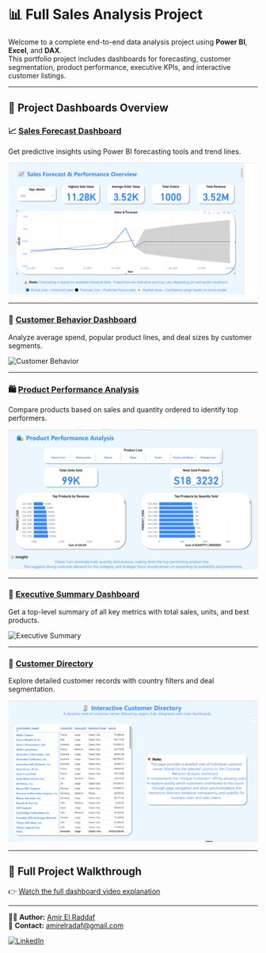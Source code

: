 # 📊 Full Sales Analysis Project

Welcome to a complete end-to-end data analysis project using **Power BI**, **Excel**, and **DAX**.  
This portfolio project includes dashboards for forecasting, customer segmentation, product performance, executive KPIs, and interactive customer listings.

---

## 📁 Project Dashboards Overview

### 📈 [Sales Forecast Dashboard](./Sales%20Forecast%20Dashboard)
Get predictive insights using Power BI forecasting tools and trend lines.

![Sales Forecast](https://github.com/AmirElRaddaf/full-sales-analysis-project/blob/main/sales_forecast_dashboard.png?raw=true)

---

### 👥 [Customer Behavior Dashboard](./Customer%20Behavior%20Dashboard)
Analyze average spend, popular product lines, and deal sizes by customer segments.

![Customer Behavior](https://github.com/AmirElRaddaf/full-sales-analysis-project/blob/main/%F0%9F%91%A5%20Customer%20Behavior%20Overview%20.png?raw=true)

---

### 🛍️ [Product Performance Analysis](./Product%20Performance%20Analysis)
Compare products based on sales and quantity ordered to identify top performers.

![Product Performance](https://github.com/AmirElRaddaf/full-sales-analysis-project/blob/main/%F0%9F%9B%8D%EF%B8%8F%20Product%20Performance%20Analysis%20.png?raw=true)

---

### 🧠 [Executive Summary Dashboard](./Executive%20Summary%20Dashboard)
Get a top-level summary of all key metrics with total sales, units, and best products.

![Executive Summary](https://github.com/AmirElRaddaf/full-sales-analysis-project/blob/main/Executive%20Summary%20Dashboard%20%F0%9F%A7%A0%E2%9C%A8.png?raw=true)

---

### 📇 [Customer Directory](./Customer%20Name)
Explore detailed customer records with country filters and deal segmentation.

![Customer Directory](https://github.com/AmirElRaddaf/full-sales-analysis-project/blob/main/Customer%20Name.png?raw=true)

---

## 🎥 Full Project Walkthrough
👉 [Watch the full dashboard video explanation](https://drive.google.com/file/d/1IWIAyaUbNOq0zWXBg5SQexfTDJx6-oSA/view?usp=sharing)

---

👨‍💻 **Author:** [Amir El Raddaf](https://github.com/AmirElRaddaf)  
📧 **Contact:** amirelradaf@gmail.com

[![LinkedIn](https://img.shields.io/badge/LinkedIn-Profile-blue?logo=linkedin&style=flat-square)](https://www.linkedin.com/in/amirelraddaf/)
